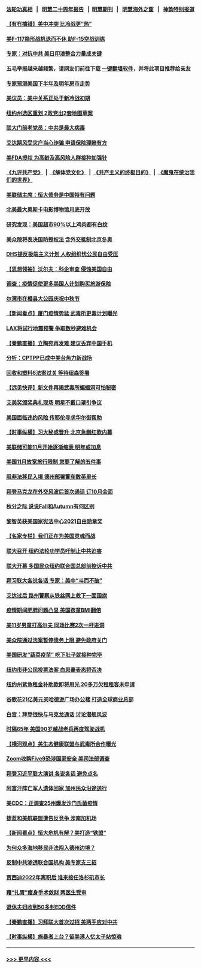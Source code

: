#### [法轮功真相](https://github.com/gfw-breaker/truth/blob/master/README.md?t=0) &nbsp;&nbsp;|&nbsp;&nbsp; [明慧二十周年报告](https://github.com/gfw-breaker/mh-reports/blob/master/README.md?t=0) &nbsp;&nbsp;|&nbsp;&nbsp;[明慧期刊](https://github.com/gfw-breaker/mh-qikan) &nbsp;&nbsp;|&nbsp;&nbsp; [明慧海外之窗](https://github.com/gfw-breaker/mh-news/blob/master/README.md?t=0) &nbsp;&nbsp;|&nbsp;&nbsp; [神韵特别报道](https://github.com/gfw-breaker/mh-news/blob/master/shenyun.md?t=0)
#### [【有冇搞错】美中冲突 比冷战更“热”](../pages/nsc412/n13253608.md?t=09232201) 
#### [美F-117隐形战机退而不休 助F-15空战训练](../pages/nsc412/n13254963.md?t=09232201) 
#### [专家：对抗中共 美日印澳整合力量成关键](../pages/nsc412/n13254900.md?t=09232201) 
#### 五毛举报越来越频繁，请网友们前往下载 [一键翻墙软件](https://github.com/gfw-breaker/ssr-accounts)，并将此项目推荐给亲友
#### [专家预测美国下半年及明年房市走势](../pages/nsc412/n13254138.md?t=09232201) 
#### [美议员：美中关系正处于新冷战初期](../pages/nsc412/n13254455.md?t=09232201) 
#### [纽约州选区重划 2政党出2套地图草案](../pages/nsc412/n13254296.md?t=09232201) 
#### [联大门前老党员：中共是最大病毒](../pages/nsc412/n13254301.md?t=09232201) 
#### [艾达飓风受灾户当心诈骗 申请保险理赔有方](../pages/nsc412/n13254446.md?t=09232201) 
#### [美FDA授权 为高龄及高风险人群接种加强针](../pages/nsc412/n13253976.md?t=09232201) 
#### [《九评共产党》](https://github.com/begood0513/9ping.md/blob/master/README.md) &nbsp;|&nbsp; [《解体党文化》](../../../../jtdwh.md/blob/master/README.md)  &nbsp;|&nbsp; [《共产主义的终极目的》](../../../../gczydzjmd.md/blob/master/README.md) &nbsp;|&nbsp; [《魔鬼在统治我们的世界》](../../../../mgztzwmdsj.md/blob/master/README.md) 
#### [美联储主席：恒大债务是中国特有问题](../pages/nsc412/n13254157.md?t=09232201) 
#### [北美最大奥斯卡电影博物馆月底开放](../pages/nsc412/n13251828.md?t=09232201) 
#### [研究发现：美国超市90%以上鸡肉都有白纹](../pages/nsc412/n13254037.md?t=09232201) 
#### [美众院将表决国防授权法 含外交抵制北京冬奥](../pages/nsc412/n13253773.md?t=09232201) 
#### [DHS提反极端主义计划 人权组织忧公民自由受压](../pages/nsc412/n13253814.md?t=09232201) 
#### [【思想领袖】沃尔夫：科企审查 侵蚀美国自由](../pages/nsc412/n13198081.md?t=09232201) 
#### [调查：疫情促使更多美国人计划购买旅游保险](../pages/nsc412/n13254073.md?t=09232201) 
#### [尔湾市在橙县大公园庆祝中秋节](../pages/nsc412/n13254020.md?t=09232201) 
#### [【新闻看点】厦门疫情势猛 武毒所更毒计划曝光](../pages/nsc412/n13253823.md?t=09232201) 
#### [LAX将试行地震预警 争取数秒避难机会](../pages/nsc412/n13253967.md?t=09232201) 
#### [【秦鹏直播】立陶宛再发难 建议丢弃中国手机](../pages/nsc412/n13253833.md?t=09232201) 
#### [分析：CPTPP已成中美台角力新战场](../pages/nsc412/n13253746.md?t=09232201) 
#### [回收和塑料6法案过关 等待纽森签署](../pages/nsc412/n13253876.md?t=09232201) 
#### [【远见快评】新文件再揭武毒所蝙蝠洞可怕秘密](../pages/nsc412/n13253803.md?t=09232201) 
#### [艾美奖颁奖典礼现场 明星不戴口罩引争议](../pages/nsc412/n13253794.md?t=09232201) 
#### [美国面临违约风险 传耶伦寻求华尔街帮助](../pages/nsc412/n13253735.md?t=09232201) 
#### [【时事纵横】习大秘或晋升 北京急删红歌内幕](../pages/nsc412/n13253806.md?t=09232201) 
#### [美联储可能11月开始逐渐缩表 明年或加息](../pages/nsc412/n13253614.md?t=09232201) 
#### [美国11月放宽旅行限制 您要了解的五件事](../pages/nsc412/n13253625.md?t=09232201) 
#### [阻非法移民入境 德州部署警车数英里长](../pages/nsc412/n13253472.md?t=09232201) 
#### [拜登马克龙在外交风波后首次通话 订10月会面](../pages/nsc412/n13253602.md?t=09232201) 
#### [秋分之际 说说Fall和Autumn有何区别](../pages/nsc412/n13253497.md?t=09232201) 
#### [黎智英获美国家宪法中心2021自由勋章奖](../pages/nsc412/n13253352.md?t=09232201) 
#### [【名家专栏】我们正在为美国灵魂而战](../pages/nsc412/n13253064.md?t=09232201) 
#### [联大召开 纽约法轮功学员吁制止中共迫害](../pages/nsc412/n13252015.md?t=09232201) 
#### [联大开幕 多国民众纽约联合国总部前控诉中共](../pages/nsc412/n13251927.md?t=09232201) 
#### [拜习联大各说各话 专家：美中“斗而不破”](../pages/nsc412/n13253191.md?t=09232201) 
#### [艾达过后 路州警察从铁丝网上救下一面国旗](../pages/nsc412/n13252364.md?t=09232201) 
#### [疫情期间肥胖问题凸显 美国孩童BMI翻倍](../pages/nsc412/n13252095.md?t=09232201) 
#### [美11岁男童打高尔夫 同场比赛2次一杆进洞](../pages/nsc412/n13252566.md?t=09232201) 
#### [美众院通过法案暂停债务上限 避免政府关门](../pages/nsc412/n13252338.md?t=09232201) 
#### [美国研发“蔬菜疫苗” 吃下肚子就接种完毕](../pages/nsc412/n13252281.md?t=09232201) 
#### [纽约市非公民投票法案  白思豪表态将否决](../pages/nsc412/n13251945.md?t=09232201) 
#### [纽约州紧急租金补助款即将用光  20多万欠租租客未申请](../pages/nsc412/n13251936.md?t=09232201) 
#### [谷歌花21亿美元买哈德逊广场办公楼  打造全球商业总部](../pages/nsc412/n13251887.md?t=09232201) 
#### [白宫：拜登很快与马克龙通话 讨论潜舰风波](../pages/nsc412/n13251864.md?t=09232201) 
#### [时隔65年 美国90岁越战老兵再度驾驶战机](../pages/nsc412/n13251958.md?t=09232201) 
#### [【横河观点】美生态健康联盟与武毒所合作曝光](../pages/nsc412/n13250822.md?t=09232201) 
#### [Zoom收购Five9恐涉国家安全 美司法部调查](../pages/nsc412/n13250758.md?t=09232201) 
#### [拜登习近平联大演讲 各说各话 避免点名](../pages/nsc412/n13251712.md?t=09232201) 
#### [阿富汗阵亡军人遗体回家 加州民众沿途送行](../pages/nsc412/n13251726.md?t=09232201) 
#### [美CDC：正调查25州爆发沙门氏菌疫情](../pages/nsc412/n13251636.md?t=09232201) 
#### [捷蓝和美航联盟遭告反竞争 涉南加机场](../pages/nsc412/n13251599.md?t=09232201) 
#### [【新闻看点】恒大危机有解？美打造“铁盟”](../pages/nsc412/n13250670.md?t=09232201) 
#### [为何众多海地移民非法闯入德州边境？](../pages/nsc412/n13250833.md?t=09232201) 
#### [反制中共渗透联合国机构 美专家支三招](../pages/nsc412/n13250690.md?t=09232201) 
#### [贾西迪2022年离职后 谁来接任洛杉矶市长](../pages/nsc412/n13251286.md?t=09232201) 
#### [藉“扎胃”瘦身手术敛财 两医生受审](../pages/nsc412/n13251047.md?t=09232201) 
#### [退休夫妇收到50多封EDD信件](../pages/nsc412/n13250909.md?t=09232201) 
#### [【秦鹏直播】习拜联大首次过招 美两手应对中共](../pages/nsc412/n13250781.md?t=09232201) 
#### [【时事纵横】施暴者上台？留美港人忆太子站惊魂](../pages/nsc412/n13250771.md?t=09232201) 

----
#### [ >>> 更早内容 <<< ](../indexes/nsc412-earlier.md)
